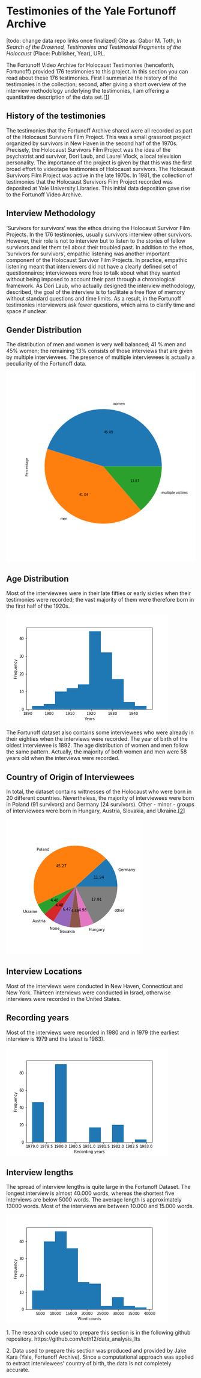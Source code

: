# Testimonies of the Yale Fortunoff Archive


[todo: change data repo links once finalized]
Cite as: Gabor M. Toth, <i>In Search of the Drowned, Testimonies and Testimonial Fragments of the Holocaust</i> (Place: Publisher, Year), URL.

The Fortunoff Video Archive for Holocaust Testimonies (henceforth, Fortunoff) provided 176 testimonies to this project. In this section you can read about these 176 testimonies. First I summarize the history of the testimonies in the collection; second, after giving a short overview of the interview methodology underlying the testimonies, I am offering a quantitative description of the data set.[[1](#fn-1)]

<h2>History of the testimonies</h2>

The testimonies that the Fortunoff Archive shared were all recorded as part of the Holocaust Survivors Film Project. This was a small grassroot project organized by survivors in New Haven in the second half of the 1970s. Precisely, the Holocaust Survivors Film Project was the idea of the psychatrist and survivor, Dori Laub, and Laurel Vlock, a local television personality. The importance of the project is given by that this was the first broad effort to videotape testimonies of Holocaust survivors. The Holocaust Survivors Film Project was active in the late 1970s. In 1981, the collection of testimonies that the Holocaust Survivors Film Project recorded was deposited at Yale University Libraries. This initial data deposition gave rise to the Fortunoff Video Archive.


<h2>Interview Methodology</h2>


‘Survivors for survivors’ was the ethos driving the Holocaust Survivor Film Projects. In the 176 testimonies,  usually survivors interview other survivors. However, their role is not to interview but to listen to the stories of fellow survivors and let them tell about their troubled past. In addition to the ethos, ‘survivors for survivors’, empathic listening was another important component of the Holocaust Survivor Film Projects. In practice, empathic listening meant that interviewers did not have a clearly defined set of questionnaires; interviewees were free to talk about what they wanted without being imposed to account their past through a chronological framework. As Dori Laub, who actually designed the interview methodology, described, the goal of the interview is to facilitate a free flow of memory without standard questions and time limits. As a result, in the Fortunoff testimonies interviewers  ask fewer questions, which aims to clarify time and space if unclear.


<h2>Gender Distribution</h2>

The distribution of men and women is very well balanced; 41 % men and 45% women; the remaining 13% consists of those interviews that are given by multiple interviewees. The presence of multiple interviewees is actually a peculiarity of the Fortunoff data.

![](ImagesMethodsDatasetDescription/percentage_women_men_Fortunoff.png)


<h2>Age Distribution</h2>

Most of the interviewees were in their late fifties or early sixties when their testimonies were recorded; the vast majority of them were therefore born in the first half of the 1920s. 

![](ImagesMethodsDatasetDescription/year_of_birth_all_frequency_Fortunoff.png)


The Fortunoff dataset also contains some interviewees who were already in their eighties when the interviews were recorded. The year of birth of the oldest interviewee is 1892. The age distribution of women and men follow the same pattern. Actually, the majority of both women and men were 58 years old when the interviews were recorded.

<h2>Country of Origin of Interviewees</h2>

In total, the dataset contains wittnesses of the Holocaust who were born in 20 different countries. Nevertheless, the majority of interviewees were born in Poland (91 survivors) and Germany (24 survivors). Other - minor  - groups of interviewees were born in Hungary, Austria, Slovakia, and Ukraine.[[2](#fn-2)]

![](ImagesMethodsDatasetDescription/percentage_coutry_of_birth_locations_Fortunoff.png)

<h2>Interview Locations</h2>

Most of the interviews were conducted in New Haven, Connecticut and New York. Thirteen interviews were conducted in Israel, otherwise interviews were recorded in the United States.

<h2>Recording years</h2>

Most of the interviews were recorded in 1980 and in 1979 (the earliest interview is 1979 and the latest is 1983).

![](ImagesMethodsDatasetDescription/distribution_interview_years_Fortunoff.png)


<h2>Interview lengths</h2>

The spread of interview lengths is quite large in the Fortunoff Dataset. The longest interview is almost 40.000 words, whereas the shortest five interviews are below 5000 words. The average length is approximately 13000 words. Most of the interviews are between 10.000 and 15.000 words. 

![](ImagesMethodsDatasetDescription/distribution_word_counts_Fortunoff.png)

<p id="fn-1" class="footnote">1. The research code used to prepare this section is in the following github repository. https://github.com/toth12/data_analysis_lts</p>
<p id="fn-2" class="footnote">2. Data used to prepare this section was produced and provided by Jake Kara (Yale, Fortunoff Archive). Since a computational approach was applied to extract interviewees' country of birth, the data is not completely accurate.</p>






